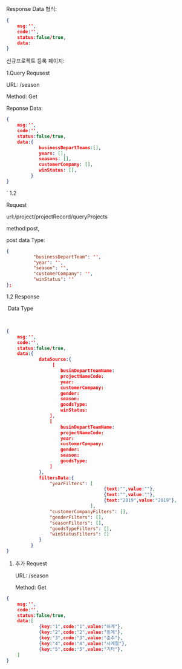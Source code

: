 Response Data 형식:

```json
{
    msg:'',
    code:'',
    status:false/true,
    data:
}
```





신규프로젝트 등록 페이지:

1.Query Requsest

URL: /season

Method: Get

Reponse Data:

```json
{
    msg:'',
    code:'',
    status:false/true,
    data:{
        	businessDepartTeams:[],
            years: [],
            seasons: [],
            customerCompany: [],
            winStatus: [],
		 }
}
```

`	1.2 

Request

url:/project/projectRecord/queryProjects

method:post,

post data Type:

```json
{
          "businessDepartTeam": '',
          "year": '',
          "season": '',
          "customerCompany": '',
          "winStatus": ''
};
```

1.2 Response

​		Data Type

​		

```json
{
    msg:'',
    code:'',
    status:false/true,
    data:{
        	dataSource:{
                 [
                	businDepartTeamName:
                	projectNameCode:
                    year:
                    customerCompany:
                    gender:
                    season:
                    goodsType:
                    winStatus:
                ],
                [
                    businDepartTeamName:
                	projectNameCode:
                    year:
                    customerCompany:
                    gender:
                    season:
                    goodsType:
                ]
            },
        	filtersData:{
                "yearFilters": [
                    				{text:"",value:""},
                    				{text:"",value:""},
                    				{text:"2019",value:"2019"},
                			   ],
                "customerCompanyFilters": [],
                "genderFilters": [],
                "seasonFilters": [],
                "goodsTypeFilters": [],
                "winStatusFilters": []
            }
    	 }
}
```



1. 추가 Request

   URL: /season

   Method: Get

```JSON
{
    msg:'',
    code:'',
    status:false/true,
    data:[
        	{key:"1",code:"1",value:"하계"},
			{key:"2",code:"2",value:"동계"},
            {key:"3",code:"3",value:"춘추"},
            {key:"4",code:"4",value:"사계절"},
            {key:"5",code:"5",value:"기타"},
    ]
}
```

